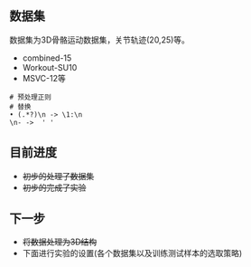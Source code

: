 ## 数据集
数据集为3D骨骼运动数据集，关节轨迹(20,25)等。
* combined-15
* Workout-SU10
* MSVC-12等
```shell script
# 预处理正则
# 替换
• (.*?)\n -> \1:\n
\n- ->  ' '
```

## 目前进度
* ~~初步的处理了数据集~~
* ~~初步的完成了实验~~

## 下一步
* ~~将数据处理为3D结构~~
* 下面进行实验的设置(各个数据集以及训练测试样本的选取策略)